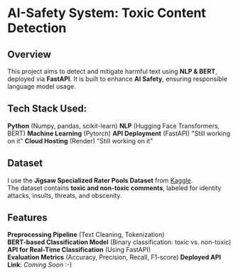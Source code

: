 # AI-Safety System: Toxic Content Detection

## Overview
This project aims to detect and mitigate harmful text using **NLP & BERT**, deployed via **FastAPI**.
It is built to enhance **AI Safety**, ensuring responsible language model usage.

## Tech Stack Used:
**Python** (Numpy, pandas, scikit-learn)
**NLP** (Hugging Face Transformers, BERT)
**Machine Learning** (Pytorch)
**API Deployment** (FastAPI) "Still working on it"
**Cloud Hosting** (Render) "Still working on it"

## Dataset
I use the **Jigsaw Specialized Rater Pools Dataset** from [Kaggle](https://www.kaggle.com/datasets/google/jigsaw-specialized-rater-pools-dataset/data).  
The dataset contains **toxic and non-toxic comments**, labeled for identity attacks, insults, threats, and obscenity.

## Features
**Preprocessing Pipeline** (Text Cleaning, Tokenization)  
**BERT-based Classification Model** (Binary classification: toxic vs. non-toxic)
**API for Real-Time Classification** (Using FastAPI)  
**Evaluation Metrics** (Accuracy, Precision, Recall, F1-score)
**Deployed API Link**: _Coming Soon_ :-)